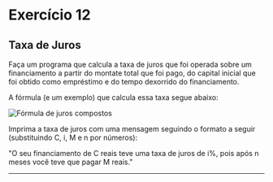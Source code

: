 # Exercício 12

## Taxa de Juros

Faça um programa que calcula a taxa de juros que foi operada sobre um financiamento a partir do montate total que foi pago, do capital inicial que foi obtido como empréstimo e do tempo dexorrido do financiamento.

A fórmula (e um exemplo) que calcula essa taxa segue abaixo:

![Fórmula de juros compostos](https://i.pinimg.com/originals/28/31/2b/28312bc3516cd030c7f27edb4c293e6a.png)

Imprima a taxa de juros com uma mensagem seguindo o formato a seguir (substituindo C, i, M e n por números):

"O seu financiamento de C reais teve uma taxa de juros de i%, pois após n meses você teve que pagar M reais."

---